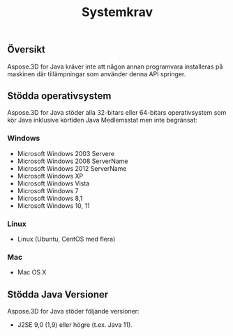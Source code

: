 ﻿---
title: Systemkrav
type: docs
weight: 40
url: /sv/java/system-requirements/
description: Aspose.3D for Java kräver inte att någon annan programvara installeras på maskinen där tillämpningar som använder denna API springer.
---
## **Översikt**
Aspose.3D for Java kräver inte att någon annan programvara installeras på maskinen där tillämpningar som använder denna API springer.
## **Stödda operativsystem**
Aspose.3D for Java stöder alla 32-bitars eller 64-bitars operativsystem som kör Java inklusive körtiden Java Medlemsstat men inte begränsat:
### **Windows**
- Microsoft Windows 2003 Servere
- Microsoft Windows 2008 ServerName
- Microsoft Windows 2012 ServerName
- Microsoft Windows XP
- Microsoft Windows Vista
- Microsoft Windows 7
- Microsoft Windows 8,1
- Microsoft Windows 10, 11
### **Linux**
- Linux (Ubuntu, CentOS med flera)
### **Mac**
- Mac OS X
## **Stödda Java Versioner**
Aspose.3D for Java stöder följande versioner:

- J2SE 9,0 (1,9) eller högre (t.ex. Java 11).


